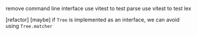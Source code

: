 remove command line interface
use vitest to test parse
use vitest to test lex

[refactor] [maybe] if `Tree` is implemented as an interface, we can avoid using `Tree.matcher`
